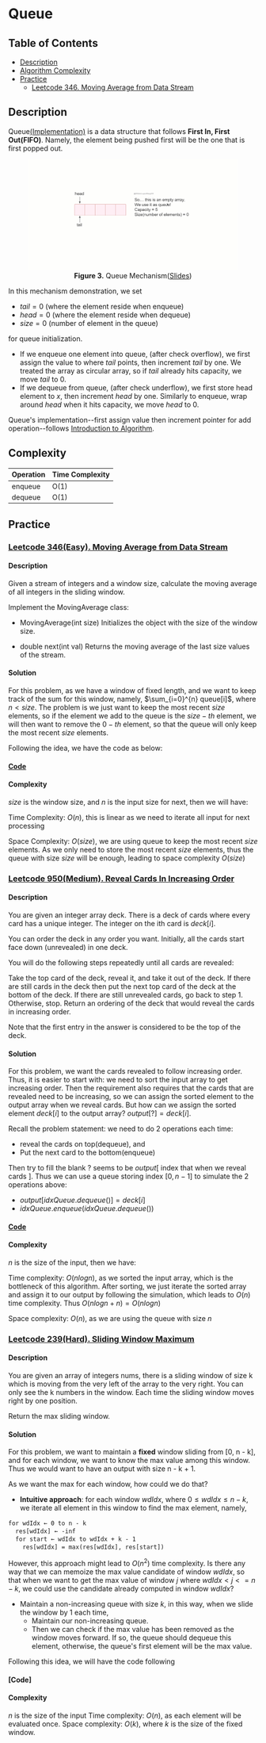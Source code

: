 # Queue
## Table of Contents
- [Description](#description)
- [Algorithm Complexity](#complexity)
- [Practice](#practice)
  - [Leetcode 346. Moving Average from Data Stream](#leetcode-346easy-moving-average-from-data-stream)
  
## Description
Queue[(Implementation)](/src/main/java/data_structures/queue/Queue.java) is a data structure that follows **First In, First Out(FIFO)**. Namely, the element being pushed first will be the one that is first popped out.

<figure style="text-align: center;">
  <img src="./images/queue.gif" alt="Queue description">
  <figcaption>
    <strong>Figure 3.</strong> Queue Mechanism(<a href="./slides/queue.pptx">Slides</a>)<br>
  </figcaption>
</figure>

In this mechanism demonstration, we set 
+ $tail = 0$ (where the element reside when enqueue)
+ $head = 0$ (where the element reside when dequeue)
+ $size = 0$ (number of element in the queue)

for queue initialization.

+ If we enqueue one element into queue, (after check overflow), we first assign the value to where $tail$ points, then increment $tail$ by one. We treated the array as circular array, so if $tail$ already hits capacity, we move $tail$ to 0.
+ If we dequeue from queue, (after check underflow), we first store head element to $x$, then increment $head$ by one. Similarly to enqueue, wrap around $head$ when it hits capacity, we move $head$ to 0.

Queue's implementation--first assign value then increment pointer for add operation--follows [Introduction to Algorithm](https://www.google.com/books/edition/Introduction_to_Algorithms_fourth_editio/RSMuEAAAQBAJ?hl=en&gbpv=0). 

## Complexity
| Operation | Time Complexity |
|-----------|-----------------|
| enqueue      | O(1)          |
| dequeue       | O(1)          |

## Practice
### [Leetcode 346(Easy). Moving Average from Data Stream](https://leetcode.com/problems/moving-average-from-data-stream/)
#### Description
Given a stream of integers and a window size, calculate the moving average of all integers in the sliding window.

Implement the MovingAverage class:

+ MovingAverage(int size) Initializes the object with the size of the window size.

+ double next(int val) Returns the moving average of the last size values of the stream.

#### Solution
For this problem, as we have a window of fixed length, and we want to keep track of the sum for this window, namely, $\sum_{i=0}^{n} queue[i]$, where $n< size$. The problem is we just want to keep the most recent $size$ elements, so if the element we add to the queue is the $size-th$ element, we will then want to remove the $0-th$ element, so that the queue will only keep the most recent $size$ elements.

Following the idea, we have the code as below:

#### [Code](/src/main/java/data_structures/queue/MovingAverage.java)

#### Complexity
$size$ is the window size, and $n$ is the input size for next, then we will have:

Time Complexity: $O(n)$, this is linear as we need to iterate all input for next processing

Space Complexity: $O(size)$, we are using queue to keep the most recent $size$ elements. As we only need to store the most recent $size$ elements, thus the queue with size $size$ will be enough, leading to space complexity $O(size)$

### [Leetcode 950(Medium). Reveal Cards In Increasing Order](https://leetcode.com/problems/reveal-cards-in-increasing-order/)
#### Description
You are given an integer array deck. There is a deck of cards where every card has a unique integer. The integer on the ith card is $deck[i]$.

You can order the deck in any order you want. Initially, all the cards start face down (unrevealed) in one deck.

You will do the following steps repeatedly until all cards are revealed:

Take the top card of the deck, reveal it, and take it out of the deck.
If there are still cards in the deck then put the next top card of the deck at the bottom of the deck.
If there are still unrevealed cards, go back to step 1. Otherwise, stop.
Return an ordering of the deck that would reveal the cards in increasing order.

Note that the first entry in the answer is considered to be the top of the deck.

#### Solution
For this problem, we want the cards revealed to follow increasing order. Thus, it is easier to start with: we need to sort the input array to get increasing order. Then the requirement also requires that the cards that are revealed need to be increasing, so we can assign the sorted element to the output array when we reveal cards. But how can we assign the sorted element $deck[i]$ to the output array? $output[?] = deck[i]$.


Recall the problem statement: we need to do 2 operations each time: 
+ reveal the cards on top(dequeue), and 
+ Put the next card to the bottom(enqueue)

Then try to fill the blank $?$ seems to be $output[$ index that when we reveal cards $]$. Thus we can use a queue storing index $[0, n-1]$ to simulate the 2 operations above:

+ $output[idxQueue.dequeue()] = deck[i]$
+ $idxQueue.enqueue(idxQueue.dequeue())$

#### [Code](/src/main/java/data_structures/queue/RevealCardsInIncreasing.java)

#### Complexity
$n$ is the size of the input, then we have:

Time complexity: $O(nlogn)$, as we sorted the input array, which is the bottleneck of this algorithm. After sorting, we just iterate the sorted array and assign it to our output by following the simulation, which leads to $O(n)$ time complexity. Thus $O(nlogn + n)=O(nlogn)$

Space complexity: $O(n)$, as we are using the queue with size $n$

### [Leetcode 239(Hard). Sliding Window Maximum](https://leetcode.com/problems/sliding-window-maximum/)
#### Description
You are given an array of integers nums, there is a sliding window of size k which is moving from the very left of the array to the very right. You can only see the k numbers in the window. Each time the sliding window moves right by one position.

Return the max sliding window.

#### Solution
For this problem, we want to maintain a **fixed** window sliding from [0, n - k],
and for each window, we want to know the max value among this window.
Thus we would want to have an output with size n - k + 1.

As we want the max for each window, how could we do that? 
+ **Intuitive approach**: for each window $wdIdx$, where $0\leq wdIdx\leq n - k$, we iterate all 
element in this window to find the max element, namely, 
```
for wdIdx ← 0 to n - k
  res[wdIdx] ← -inf 
  for start ← wdIdx to wdIdx + k - 1 
    res[wdIdx] = max(res[wdIdx], res[start])
```

However, this approach might lead to $O(n^2)$ time complexity.
Is there any way that we can memoize the max value candidate of window $wdIdx$, so that 
when we want to get the max value  of window $j$ where $wdIdx < j <= n - k$, we could use
the candidate already computed in window $wdIdx$?

+  Maintain a non-increasing queue with size $k$, in this way, when we slide the window by 1 each time, 
    + Maintain our non-increasing queue. 
    + Then 
we can check if the max value has been removed as the window moves forward. If so, the queue should dequeue this element, otherwise,
the queue's first element 
will be the max value. 

Following this idea, we will have the code following
#### [Code]
#### Complexity
$n$ is the size of the input
Time complexity: $O(n)$, as each element will be evaluated once.
Space complexity: $O(k)$,  where $k$ is the size of the fixed window. 